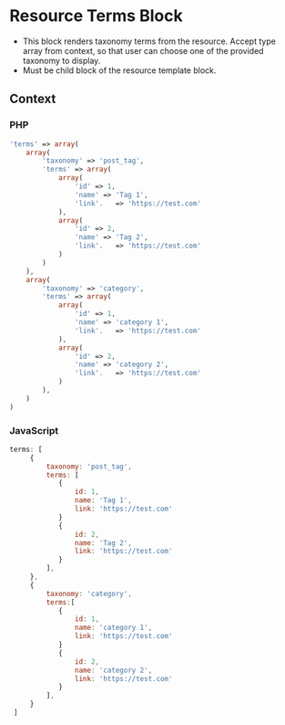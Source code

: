 # Resource Terms Block

- This block renders taxonomy terms from the resource. Accept type array from context, so that user can choose one of the provided taxonomy to display.
- Must be child block of the resource template block.

## Context

### PHP
```php
'terms' => array(
	array(
		'taxonomy' => 'post_tag',
		'terms' => array(
			array(
				'id' => 1,
				'name' => 'Tag 1',
				'link'.   => 'https://test.com'
			),
			array(
				'id' => 2,
				'name' => 'Tag 2',
				'link'.   => 'https://test.com'
			)
		)
	),
	array(
		'taxonomy' => 'category',
		'terms' => array(
			array(
				'id' => 1,
				'name' => 'category 1',
				'link'.   => 'https://test.com'
			),
			array(
				'id' => 2,
				'name' => 'category 2',
				'link'.   => 'https://test.com'
			)
		),
	)
)
```

### JavaScript
```javascript
terms: [
	 {
		 taxonomy: 'post_tag',
		 terms: [
		 	{
				id: 1,
				name: 'Tag 1',
				link: 'https://test.com'
			}
			{
				id: 2,
				name: 'Tag 2',
				link: 'https://test.com'
			}
		 ],
	 },
	 {
		 taxonomy: 'category',
		 terms:[
		 	{
				id: 1,
				name: 'category 1',
				link: 'https://test.com'
			}
			{
				id: 2,
				name: 'category 2',
				link: 'https://test.com'
			}
		 ],
	 }
 ]
```
